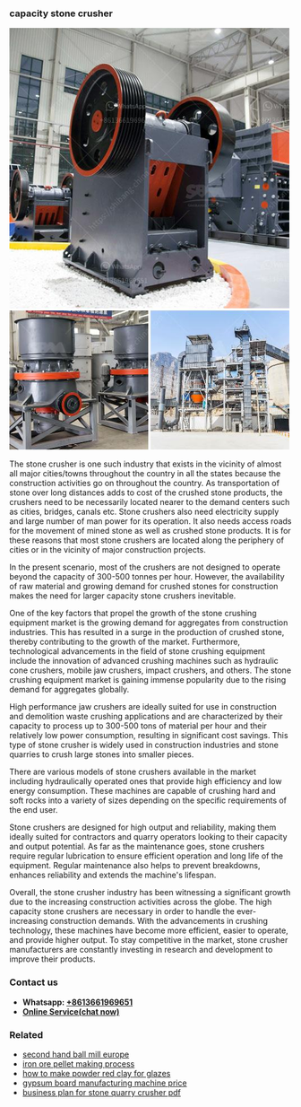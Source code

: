 <h3>capacity stone crusher</h3><img src='1702260052.jpg' alt=''><p>The stone crusher is one such industry that exists in the vicinity of almost all major cities/towns throughout the country in all the states because the construction activities go on throughout the country. As transportation of stone over long distances adds to cost of the crushed stone products, the crushers need to be necessarily located nearer to the demand centers such as cities, bridges, canals etc. Stone crushers also need electricity supply and large number of man power for its operation. It also needs access roads for the movement of mined stone as well as crushed stone products. It is for these reasons that most stone crushers are located along the periphery of cities or in the vicinity of major construction projects.</p><p>In the present scenario, most of the crushers are not designed to operate beyond the capacity of 300-500 tonnes per hour. However, the availability of raw material and growing demand for crushed stones for construction makes the need for larger capacity stone crushers inevitable.</p><p>One of the key factors that propel the growth of the stone crushing equipment market is the growing demand for aggregates from construction industries. This has resulted in a surge in the production of crushed stone, thereby contributing to the growth of the market. Furthermore, technological advancements in the field of stone crushing equipment include the innovation of advanced crushing machines such as hydraulic cone crushers, mobile jaw crushers, impact crushers, and others. The stone crushing equipment market is gaining immense popularity due to the rising demand for aggregates globally.</p><p>High performance jaw crushers are ideally suited for use in construction and demolition waste crushing applications and are characterized by their capacity to process up to 300-500 tons of material per hour and their relatively low power consumption, resulting in significant cost savings. This type of stone crusher is widely used in construction industries and stone quarries to crush large stones into smaller pieces.</p><p>There are various models of stone crushers available in the market including hydraulically operated ones that provide high efficiency and low energy consumption. These machines are capable of crushing hard and soft rocks into a variety of sizes depending on the specific requirements of the end user.</p><p>Stone crushers are designed for high output and reliability, making them ideally suited for contractors and quarry operators looking to their capacity and output potential. As far as the maintenance goes, stone crushers require regular lubrication to ensure efficient operation and long life of the equipment. Regular maintenance also helps to prevent breakdowns, enhances reliability and extends the machine's lifespan.</p><p>Overall, the stone crusher industry has been witnessing a significant growth due to the increasing construction activities across the globe. The high capacity stone crushers are necessary in order to handle the ever-increasing construction demands. With the advancements in crushing technology, these machines have become more efficient, easier to operate, and provide higher output. To stay competitive in the market, stone crusher manufacturers are constantly investing in research and development to improve their products.</p><h3>Contact us</h3><ul><li><strong>Whatsapp:&nbsp;<a href="https://wa.me/8613661969651">+8613661969651</a></strong></li><li><a href="https://swt.shibang-china.com/?git&amp;zhl&amp;capacity stone crusher"><strong>Online Service(chat now)</strong></a></li></ul><h3>Related</h3><ul><li><a href='second hand ball mill europe.md'>second hand ball mill europe</a></li><li><a href='iron ore pellet making process.md'>iron ore pellet making process</a></li><li><a href='how to make powder red clay for glazes.md'>how to make powder red clay for glazes</a></li><li><a href='gypsum board manufacturing machine price.md'>gypsum board manufacturing machine price</a></li><li><a href='business plan for stone quarry crusher pdf.md'>business plan for stone quarry crusher pdf</a></li></ul>